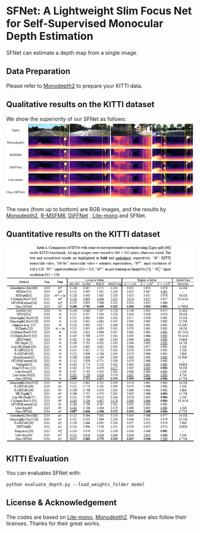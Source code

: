 ﻿# SFNet: A Lightweight Slim Focus Net for Self-Supervised Monocular Depth Estimation

SFNet can estimate a depth map from a single image.


## Data Preparation

Please refer to [Monodepth2](https://github.com/nianticlabs/monodepth2) to prepare your KITTI data.


## Qualitative results on the KITTI dataset

We show the superiority of our SFNet as follows:
![](https://github.com/YIMings139/SFNet/blob/main/img/Qualitative_result.png?raw=true)


The rows (from up to bottom) are RGB images, and the results by [Monodepth2](https://github.com/nianticlabs/monodepth2), [R-MSFM6](https://github.com/jsczzzk/R-MSFM),  [DiFFNet](https://github.com/brandleyzhou/DIFFNet) , [Lite-mono](https://github.com/noahzn/Lite-Mono) and SFNet.


## Quantitative results on the KITTI dataset
![image](https://github.com/YIMings139/SFNet/blob/main/img/Quantitative_result.png?raw=true)




## KITTI Evaluation
You can evaluates SFNet with:

```shell
python evaluate_depth.py --load_weights_folder model
```

## License & Acknowledgement
The codes are based on  [Lite-mono](https://github.com/noahzn/Lite-Mono), [Monodepth2](https://github.com/nianticlabs/monodepth2). Please also follow their licenses. Thanks for their great works.
